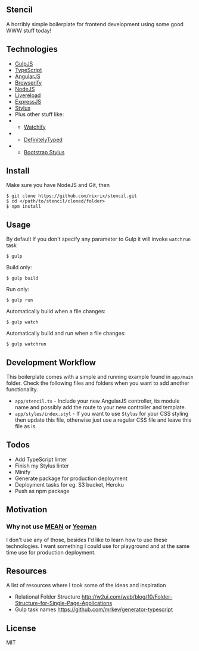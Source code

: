 ## Stencil

A horribly simple boilerplate for frontend development using some good WWW stuff today!

## Technologies

* [GulpJS](http://gulpjs.com/)
* [TypeScript](http://www.typescriptlang.org/)
* [AngularJS](https://angular.io/)
* [Browserify](http://browserify.org/)
* [NodeJS](https://nodejs.org/)
* [Livereload](https://github.com/mklabs/tiny-lr)
* [ExpressJS](http://expressjs.com/)
* [Stylus](http://learnboost.github.io/stylus/)
* Plus other stuff like:
* - [Watchify](https://github.com/substack/watchify)
* - [DefinitelyTyped](http://definitelytyped.org/tsd/)
* - [Bootstrap Stylus](https://www.npmjs.com/package/bootstrap-styl)

## Install

Make sure you have NodeJS and Git, then

```
$ git clone https://github.com/rixrix/stencil.git
$ cd </path/to/stencil/cloned/folder>
$ npm install
```

## Usage

By default if you don't specify any parameter to Gulp it will invoke `watchrun` task

```
$ gulp
```

Build only:

```
$ gulp build
```

Run only:

```
$ gulp run
```

Automatically build when a file changes:

```
$ gulp watch
```

Automatically build and run when a file changes:

```
$ gulp watchrun
```

## Development Workflow

This boilerplate comes with a simple and running example found in `app/main` folder. Check the following files and folders when you want to add another functionality.

* `app/stencil.ts` - Include your new AngularJS controller, its module name and possibly add the route to your new controller and template.
* `app/styles/index.styl` - If you want to use `Stylus` for your CSS styling then update this file, otherwise just use a regular CSS file and leave this file as is.

## Todos

* Add TypeScript linter
* Finish my Stylus linter
* Minify
* Generate package for production deployment
* Deployment tasks for eg. S3 bucket, Heroku
* Push as npm package

## Motivation

### Why not use [MEAN](mean.io/) or [Yeoman](http://yeoman.io/)

I don't use any of those, besides I'd like to learn how to use these technologies. I want something I could use for playground and at the same time use for production deployment.

## Resources

A list of resources where I took some of the ideas and inspiration

* Relational Folder Structure http://w2ui.com/web/blog/10/Folder-Structure-for-Single-Page-Applications
* Gulp task names https://github.com/mrkev/generator-typescript

## License

MIT
